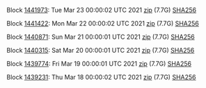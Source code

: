 Block [1441973](https://insight.dash.org/insight/block/000000000000000984b4489361ed88ad1eaa34d02c687105d5c69d26ecfe6af9): Tue Mar 23 00:00:02 UTC 2021 [zip](https://dash-bootstrap.ams3.digitaloceanspaces.com/mainnet/2021-03-23/bootstrap.dat.zip) (7.7G) [SHA256](https://dash-bootstrap.ams3.digitaloceanspaces.com/mainnet/2021-03-23/sha256.txt)

Block [1441422](https://insight.dash.org/insight/block/000000000000001455e177ff67cc37be659ae3e12440f7cdcbb06130025b934e): Mon Mar 22 00:00:02 UTC 2021 [zip](https://dash-bootstrap.ams3.digitaloceanspaces.com/mainnet/2021-03-22/bootstrap.dat.zip) (7.7G) [SHA256](https://dash-bootstrap.ams3.digitaloceanspaces.com/mainnet/2021-03-22/sha256.txt)

Block [1440871](https://insight.dash.org/insight/block/000000000000001d4c576fb0d7c66255c5f51dc84ba246b9ed6cca5aa6dc3996): Sun Mar 21 00:00:01 UTC 2021 [zip](https://dash-bootstrap.ams3.digitaloceanspaces.com/mainnet/2021-03-21/bootstrap.dat.zip) (7.7G) [SHA256](https://dash-bootstrap.ams3.digitaloceanspaces.com/mainnet/2021-03-21/sha256.txt)

Block [1440315](https://insight.dash.org/insight/block/00000000000000048fac577bf200f1e0ab0ff772e81b284b027e20dc39881245): Sat Mar 20 00:00:01 UTC 2021 [zip](https://dash-bootstrap.ams3.digitaloceanspaces.com/mainnet/2021-03-20/bootstrap.dat.zip) (7.7G) [SHA256](https://dash-bootstrap.ams3.digitaloceanspaces.com/mainnet/2021-03-20/sha256.txt)

Block [1439774](https://insight.dash.org/insight/block/000000000000001095d6dde3548d0c03a620b8c2bdaf569001da063f4429d104): Fri Mar 19 00:00:01 UTC 2021 [zip](https://dash-bootstrap.ams3.digitaloceanspaces.com/mainnet/2021-03-19/bootstrap.dat.zip) (7.7G) [SHA256](https://dash-bootstrap.ams3.digitaloceanspaces.com/mainnet/2021-03-19/sha256.txt)

Block [1439231](https://insight.dash.org/insight/block/00000000000000179d96a4c994815b45365b03a95cf9fe724983ac58b3bd69a2): Thu Mar 18 00:00:02 UTC 2021 [zip](https://dash-bootstrap.ams3.digitaloceanspaces.com/mainnet/2021-03-18/bootstrap.dat.zip) (7.7G) [SHA256](https://dash-bootstrap.ams3.digitaloceanspaces.com/mainnet/2021-03-18/sha256.txt)
